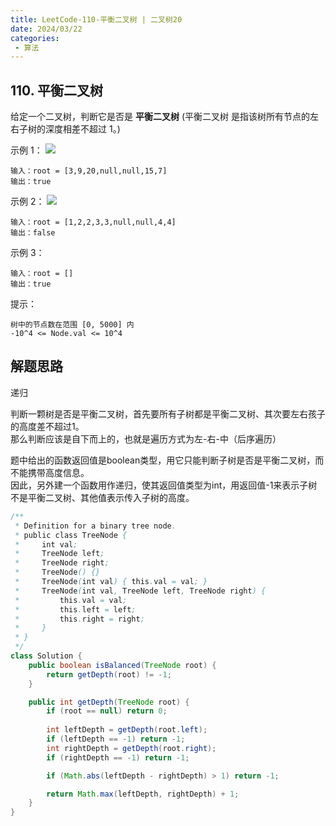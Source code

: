 ```yaml
---
title: LeetCode-110-平衡二叉树 | 二叉树20
date: 2024/03/22
categories:
 - 算法
---
```

## 110. 平衡二叉树
给定一个二叉树，判断它是否是 **平衡二叉树** (平衡二叉树 是指该树所有节点的左右子树的深度相差不超过 1。)
  

示例 1：
![](/image/2024032201.jpg)
```
输入：root = [3,9,20,null,null,15,7]
输出：true
```
示例 2：
![](/image/2024032202.jpg)
```
输入：root = [1,2,2,3,3,null,null,4,4]
输出：false
```
示例 3：
```
输入：root = []
输出：true
```

提示：
```
树中的节点数在范围 [0, 5000] 内
-10^4 <= Node.val <= 10^4
```

## 解题思路
递归

判断一颗树是否是平衡二叉树，首先要所有子树都是平衡二叉树、其次要左右孩子的高度差不超过1。<br/>
那么判断应该是自下而上的，也就是遍历方式为左-右-中（后序遍历）

题中给出的函数返回值是boolean类型，用它只能判断子树是否是平衡二叉树，而不能携带高度信息。<br/>
因此，另外建一个函数用作递归，使其返回值类型为int，用返回值-1来表示子树不是平衡二叉树、其他值表示传入子树的高度。
```java
/**
 * Definition for a binary tree node.
 * public class TreeNode {
 *     int val;
 *     TreeNode left;
 *     TreeNode right;
 *     TreeNode() {}
 *     TreeNode(int val) { this.val = val; }
 *     TreeNode(int val, TreeNode left, TreeNode right) {
 *         this.val = val;
 *         this.left = left;
 *         this.right = right;
 *     }
 * }
 */
class Solution {
    public boolean isBalanced(TreeNode root) {
        return getDepth(root) != -1;
    }

    public int getDepth(TreeNode root) {
        if (root == null) return 0;
        
        int leftDepth = getDepth(root.left);
        if (leftDepth == -1) return -1;
        int rightDepth = getDepth(root.right);
        if (rightDepth == -1) return -1;

        if (Math.abs(leftDepth - rightDepth) > 1) return -1;

        return Math.max(leftDepth, rightDepth) + 1;
    }
}
```